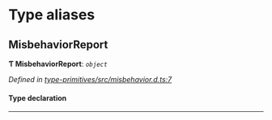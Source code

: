 

# Type aliases

<a id="misbehaviorreport"></a>

##  MisbehaviorReport

**Ƭ MisbehaviorReport**: *`object`*

*Defined in [type-primitives/src/misbehavior.d.ts:7](https://github.com/polkadot-js/api/blob/ef78f2a/packages/type-primitives/src/misbehavior.d.ts#L7)*

#### Type declaration

___

